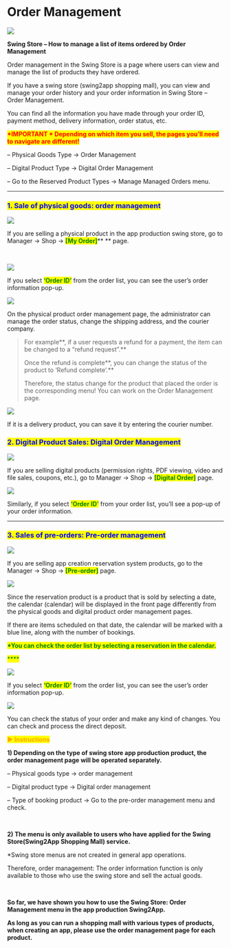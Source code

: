 # Order Management

![](https://support.swing2app.com/wp-content/uploads/2018/11/shop21.png)

**Swing Store – How to manage a list of items ordered by Order Management**

Order management in the Swing Store is a page where users can view and manage the list of products they have ordered.

If you have a swing store (swing2app shopping mall), you can view and manage your order history and your order information in Swing Store – Order Management.

You can find all the information you have made through your order ID, payment method, delivery information, order status, etc.

<mark style="color:red;">**\*IMPORTANT \* Depending on which item you sell, the pages you’ll need to navigate are different!**</mark>

– Physical Goods Type → Order Management

– Digital Product Type → Digital Order Management

– Go to the Reserved Product Types → Manage Managed Orders menu.

***

### <mark style="color:blue;">**1. Sale of physical goods: order management**</mark>

![](https://support.swing2app.com/wp-content/uploads/2018/11/order.png)

If you are selling a physical product in the app production swing store, go to Manager → Shop → <mark style="color:green;">**\[My Order]**</mark>** ** page.

​

![](https://support.swing2app.com/wp-content/uploads/2018/11/order5.png)

If you select <mark style="color:green;">**‘Order ID’**</mark> from the order list, you can see the user’s order information pop-up.



![](https://support.swing2app.com/wp-content/uploads/2018/11/order3.png)

On the physical product order management page, the administrator can manage the order status, change the shipping address, and the courier company.

> For example**, if a user requests a refund for a payment, the item can be changed to a “refund request”.**
>
> Once the refund is complete**, you can change the status of the product to ‘Refund complete’.**
>
> Therefore, the status change for the product that placed the order is the corresponding menu! You can work on the Order Management page.



![](https://support.swing2app.com/wp-content/uploads/2018/11/order2.png)

If it is a delivery product, you can save it by entering the courier number.





### <mark style="color:blue;">**2. Digital Product Sales: Digital Order Management**</mark>

![](https://support.swing2app.com/wp-content/uploads/2018/11/digi.png)

If you are selling digital products (permission rights, PDF viewing, video and file sales, coupons, etc.), go to Manager → Shop → <mark style="color:green;">**\[Digital Order]**</mark> page.



![](https://support.swing2app.com/wp-content/uploads/2018/11/did2.png)

Similarly, if you select <mark style="color:green;">**‘Order ID’**</mark> from your order list, you’ll see a pop-up of your order information.

***

### <mark style="color:blue;">**3. Sales of pre-orders: Pre-order management**</mark>

![](https://support.swing2app.com/wp-content/uploads/2018/11/pre-order.png)

If you are selling app creation reservation system products, go to the Manager → Shop → <mark style="color:green;">**\[Pre-order]**</mark> page.



![](https://support.swing2app.com/wp-content/uploads/2018/11/res3.png)

Since the reservation product is a product that is sold by selecting a date, the calendar (calendar) will be displayed in the front page differently from the physical goods and digital product order management pages.

If there are items scheduled on that date, the calendar will be marked with a blue line, along with the number of bookings.

<mark style="color:green;">**\*You can check the order list by selecting a reservation in the calendar.**</mark>

<mark style="color:green;">****</mark>

![](https://support.swing2app.com/wp-content/uploads/2018/11/res4.png)

If you select <mark style="color:green;">**‘Order ID’**</mark> <mark style="color:green;"></mark><mark style="color:green;"></mark> from the order list, you can see the user’s order information pop-up.



![](https://support.swing2app.com/wp-content/uploads/2018/11/res5.png)

You can check the status of your order and make any kind of changes. You can check and process the direct deposit.





<mark style="color:orange;">**▶ Instructions**</mark>

**1) Depending on the type of swing store app production product, the order management page will be operated separately.**

– Physical goods type → order management

– Digital product type → Digital order management

– Type of booking product → Go to the pre-order management menu and check.

​

**2) The menu is only available to users who have applied for the Swing Store(Swing2App Shopping Mall) service.**

\*Swing store menus are not created in general app operations.

Therefore, order management: The order information function is only available to those who use the swing store and sell the actual goods.

​

**So far, we have shown you how to use the Swing Store: Order Management menu in the app production Swing2App.**

**As long as you can run a shopping mall with various types of products, when creating an app, please use the order management page for each product.**
